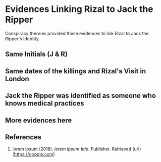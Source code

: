 # Evidences Linking Rizal to Jack the Ripper

Conspiracy theories provided these evidences to link Rizal to Jack the Ripper's Identity.

## Same Initials (J & R)

## Same dates of the killings and Rizal's Visit in London

## Jack the Ripper was identified as someone who knows medical practices

## More evidences here

## References

1. lorem ipsum (2018). _lorem ipsum title_. Publisher. Retrieved (url)[https://google.com]

